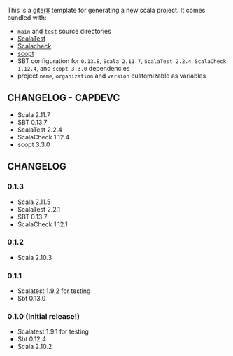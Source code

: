 This is a [giter8](https://github.com/n8han/giter8) template for generating a new scala project. It comes bundled with:

* `main` and `test` source directories
* [ScalaTest](http://www.scalatest.org/)
* [Scalacheck](http://www.scalacheck.org/)
* [scopt](https://github.com/scopt/scopt)
* SBT configuration for `0.13.8`, `Scala 2.11.7`, `ScalaTest 2.2.4`, `ScalaCheck 1.12.4`, and `scopt 3.3.0` dependencies
* project `name`, `organization` and `version` customizable as variables

## CHANGELOG - CAPDEVC
* Scala 2.11.7
* SBT 0.13.7
* ScalaTest 2.2.4
* ScalaCheck 1.12.4
* scopt 3.3.0


## CHANGELOG

### 0.1.3
 * Scala 2.11.5
 * ScalaTest 2.2.1
 * SBT 0.13.7
 * ScalaCheck 1.12.1

### 0.1.2
* Scala 2.10.3

### 0.1.1
* Scalatest 1.9.2 for testing
* Sbt 0.13.0

### 0.1.0 (Initial release!)
* Scalatest 1.9.1 for testing
* Sbt 0.12.4
* Scala 2.10.2

